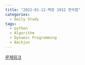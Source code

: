 ```yaml
---
title: "2022-01-12-백준 1912 연속합"
categories:
  - Daily Study
tags:
  - python
  - Algorithm
  - Dynamic Programming
  - Backjon
---
```



[문제링크](https://www.acmicpc.net/problem/1912)


<script src=https://gist.github.com/ce76aebd18b75ad831e36bc292a0ae11.js></script>